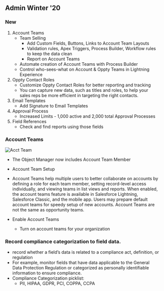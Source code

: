 ## Admin Winter '20

### New 

1. Account Teams
    - Team Selling
        - Add Custom Fields, Buttons, Links to Account Team Layouts
        - Validation rules, Apex Triggers, Process Builder, Workflow rules to keep the data clean
        - Report on Account Teams
    - Automate creation of Account Teams with Process Builder
    - Control who-sees-what on Account & Oppty Teams in Lightning Experience
2. Oppty Contact Roles
    - Customize Oppty Contact Roles for better reporting and tracking
    - You can capture new data, such as titles and roles, to help your sales reps be more efficient in targeting the right contacts.
3. Email Templates
    - Add Signature to Email Templates
4. Approval Process
    - Increased Limits - 1,000 active and 2,000 total Approval Processes
5. Field References
    - Check and find reports using those fields


### Account Teams

![Acct Team](https://res.cloudinary.com/hy4kyit2a/f_auto,fl_lossy,q_70/learn/modules/administrator-certification-maintenance-winter-20/learn-whats-new-in-winter-20/images/0644c6ce53e8abcab79baa93a291be81_ck-1-wdtq-99000-x-0-y-7-ffsc-950-w-7.png)

- The Object Manager now includes Account Team Member

- Account Team Setup
 
- Account Teams help multiple users to better collaborate on accounts by defining a role for each team member, setting record-level access individually, and viewing teams in list views and reports. When enabled, the account teams feature is available in Salesforce Lightning, Salesforce Classic, and the mobile app. Users may prepare default account teams for speedy setup of new accounts. Account Teams are not the same as opportunity teams.
- Enable Account Teams
    - Turn on account teams for your organization


### Record compliance categorization to field data.
- record whether a field’s data is related to a compliance act, definition, or regulation
- For example, monitor fields that have data applicable to the General Data Protection Regulation or categorized as personally identifiable information to ensure compliance.
- Compliance Categorization	picklist:
    - PII, HIPAA, GDPR, PCI, COPPA, CCPA


